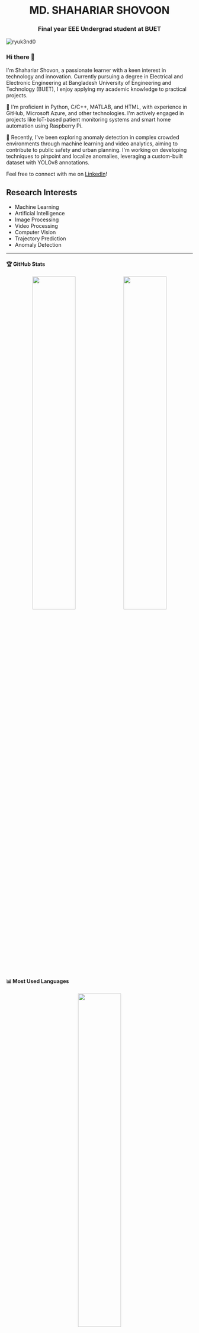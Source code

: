 <h1 align="center">MD. SHAHARIAR SHOVOON</h1>
<h3 align="center">Final year EEE Undergrad student at BUET</h3>

<p align="left"> <img src="https://komarev.com/ghpvc/?username=ryuk3nd0&label=Profile%20views&color=0e75b6&style=flat" alt="ryuk3nd0" /> </p>

### Hi there 👋

I'm Shahariar Shovon, a passionate learner with a keen interest in technology and innovation. Currently pursuing a degree in Electrical and Electronic Engineering at Bangladesh University of Engineering and Technology (BUET), I enjoy applying my academic knowledge to practical projects.

🌱 I'm proficient in Python, C/C++, MATLAB, and HTML, with experience in GitHub, Microsoft Azure, and other technologies. I'm actively engaged in projects like IoT-based patient monitoring systems and smart home automation using Raspberry Pi.

🔭 Recently, I've been exploring anomaly detection in complex crowded environments through machine learning and video analytics, aiming to contribute to public safety and urban planning. I'm working on developing techniques to pinpoint and localize anomalies, leveraging a custom-built dataset with YOLOv8 annotations.

Feel free to connect with me on [LinkedIn](https://www.linkedin.com/in/md-shahariar-shovon/)!

## Research Interests
  - Machine Learning
  - Artificial Intelligence
  - Image Processing
  - Video Processing
  - Computer Vision
  - Trajectory Prediction
  - Anomaly Detection

---

#### 🏆 GitHub Stats

<p align="center">
  <img src="https://github-readme-stats.vercel.app/api?username=ryuk3nd0&show_icons=true&hide_border=true&theme=dark" width="48%" align="center">
  <img src="https://github-readme-streak-stats.herokuapp.com/?user=ryuk3nd0&theme=dark&show_icons=true&hide_border=true" width="48%" align="center">
</p>

#### 📊 Most Used Languages

<p align="center">
  <img src="https://github-readme-stats.vercel.app/api/top-langs/?username=ryuk3nd0&theme=dark&show_icons=true&hide_border=true&layout=compact" width="48%" align="center">
</p>



